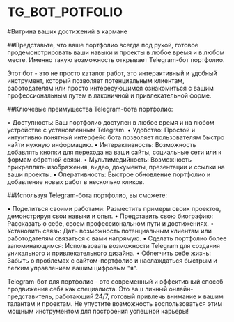 # TG_BOT_POTFOLIO

#Витрина ваших достижений в кармане

##Представьте, что ваше портфолио всегда под рукой, готовое продемонстрировать ваши навыки и проекты в любое время и в любом месте. Именно такую возможность открывает Telegram-бот портфолио.

Этот бот - это не просто каталог работ, это интерактивный и удобный инструмент, который позволяет потенциальным клиентам, работодателям или просто интересующимся ознакомиться с вашим профессиональным путем в лаконичной и привлекательной форме. 

##Ключевые преимущества Telegram-бота портфолио:

•  Доступность: Ваш портфолио доступен в любое время и на любом устройстве с установленным Telegram.
•  Удобство: Простой и интуитивно понятный интерфейс бота позволяет пользователям быстро найти нужную информацию.
•  Интерактивность: Возможность добавлять кнопки для перехода на ваши сайты, социальные сети или к формам обратной связи.
•  Мультимедийность: Возможность прикреплять изображения, видео, документы, презентации и ссылки на ваши проекты.
•  Оперативность: Быстрое обновление портфолио и добавление новых работ в несколько кликов.

##Используя Telegram-бота портфолио, вы сможете:

•  Поделиться своими работами: Разместить примеры своих проектов, демонстрируя свои навыки и опыт.
•  Представить свою биографию: Рассказать о себе, своем профессиональном пути и достижениях.
•  Установить связь: Дать возможность потенциальным клиентам или работодателям связаться с вами напрямую.
•  Сделать портфолио более запоминающимся: Использовать возможности Telegram для создания уникального и привлекательного дизайна.
•  Облегчить себе жизнь: Забыть о проблемах с сайтом-портфолио и наслаждаться быстрым и легким управлением вашим цифровым "я".

Telegram-бот для портфолио - это современный и эффективный способ продвижения себя как специалиста. Это ваш личный онлайн-представитель, работающий 24/7, готовый привлечь внимание к вашим талантам и проектам. Не упустите возможность воспользоваться этим мощным инструментом для построения успешной карьеры!
